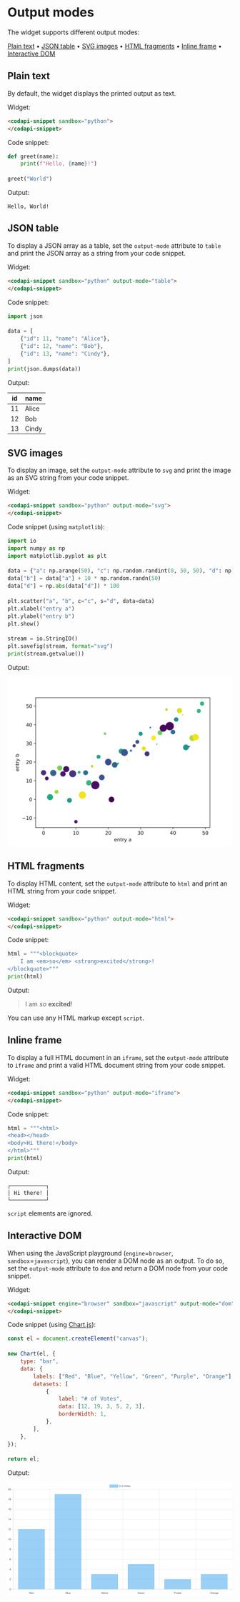 # Output modes

The widget supports different output modes:

[Plain text](#plain-text) •
[JSON table](#json-table) •
[SVG images](#svg-images) •
[HTML fragments](#html-fragments) •
[Inline frame](#inline-frame) •
[Interactive DOM](#interactive-dom)

## Plain text

By default, the widget displays the printed output as text.

Widget:

```html
<codapi-snippet sandbox="python">
</codapi-snippet>
```

Code snippet:

```python
def greet(name):
    print(f"Hello, {name}!")

greet("World")
```

Output:

```
Hello, World!
```

## JSON table

To display a JSON array as a table, set the `output-mode` attribute to `table` and print the JSON array as a string from your code snippet.

Widget:

```html
<codapi-snippet sandbox="python" output-mode="table">
</codapi-snippet>
```

Code snippet:

```python
import json

data = [
    {"id": 11, "name": "Alice"},
    {"id": 12, "name": "Bob"},
    {"id": 13, "name": "Cindy"},
]
print(json.dumps(data))
```

Output:

| id  | name  |
| --- | ----- |
| 11  | Alice |
| 12  | Bob   |
| 13  | Cindy |

## SVG images

To display an image, set the `output-mode` attribute to `svg` and print the image as an SVG string from your code snippet.

Widget:

```html
<codapi-snippet sandbox="python" output-mode="svg">
</codapi-snippet>
```

Code snippet (using `matplotlib`):

```python
import io
import numpy as np
import matplotlib.pyplot as plt

data = {"a": np.arange(50), "c": np.random.randint(0, 50, 50), "d": np.random.randn(50)}
data["b"] = data["a"] + 10 * np.random.randn(50)
data["d"] = np.abs(data["d"]) * 100

plt.scatter("a", "b", c="c", s="d", data=data)
plt.xlabel("entry a")
plt.ylabel("entry b")
plt.show()

stream = io.StringIO()
plt.savefig(stream, format="svg")
print(stream.getvalue())
```

Output:

![SVG image](img/pyplot.svg)

## HTML fragments

To display HTML content, set the `output-mode` attribute to `html` and print an HTML string from your code snippet.

Widget:

```html
<codapi-snippet sandbox="python" output-mode="html">
</codapi-snippet>
```

Code snippet:

```python
html = """<blockquote>
    I am <em>so</em> <strong>excited</strong>!
</blockquote>"""
print(html)
```

Output:

> I am _so_ **excited**!

You can use any HTML markup except `script`.

## Inline frame

To display a full HTML document in an `iframe`, set the `output-mode` attribute to `iframe` and print a valid HTML document string from your code snippet.

Widget:

```html
<codapi-snippet sandbox="python" output-mode="iframe">
</codapi-snippet>
```

Code snippet:

```python
html = """<html>
<head></head>
<body>Hi there!</body>
</html>"""
print(html)
```

Output:

```
┌───────────┐
│ Hi there! │
└───────────┘
```

`script` elements are ignored.

## Interactive DOM

When using the JavaScript playground (`engine`=`browser`, `sandbox`=`javascript`), you can render a DOM node as an output. To do so, set the `output-mode` attribute to `dom` and return a DOM node from your code snippet.

Widget:

```html
<codapi-snippet engine="browser" sandbox="javascript" output-mode="dom">
</codapi-snippet>
```

Code snippet (using [Chart.js](https://www.chartjs.org/)):

```js
const el = document.createElement("canvas");

new Chart(el, {
    type: "bar",
    data: {
        labels: ["Red", "Blue", "Yellow", "Green", "Purple", "Orange"],
        datasets: [
            {
                label: "# of Votes",
                data: [12, 19, 3, 5, 2, 3],
                borderWidth: 1,
            },
        ],
    },
});

return el;
```

Output:

![Interactive JavaScript](img/chartjs.png)
